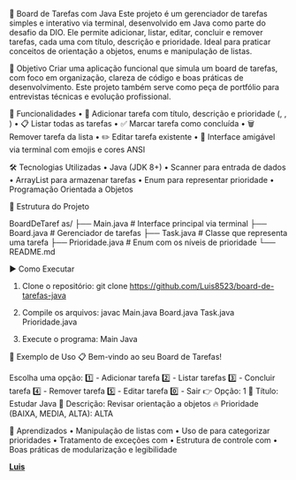 🧠 Board de Tarefas com Java
Este projeto é um gerenciador de tarefas simples e interativo via terminal, desenvolvido em Java como parte do desafio da DIO. Ele permite adicionar, listar, editar, concluir e remover tarefas, cada uma com título, descrição e prioridade. Ideal para praticar conceitos de orientação a objetos, enums e manipulação de listas.

📌 Objetivo
Criar uma aplicação funcional que simula um board de tarefas, com foco em organização, clareza de código e boas práticas de desenvolvimento. Este projeto também serve como peça de portfólio para entrevistas técnicas e evolução profissional.

🚀 Funcionalidades
• 	📝 Adicionar tarefa com título, descrição e prioridade (, , )
• 	📋 Listar todas as tarefas
• 	✅ Marcar tarefa como concluída
• 	🗑️ Remover tarefa da lista
• 	✏️ Editar tarefa existente
• 	🎨 Interface amigável via terminal com emojis e cores ANSI

🛠️ Tecnologias Utilizadas
• 	Java (JDK 8+)
• 	Scanner para entrada de dados
• 	ArrayList para armazenar tarefas
• 	Enum para representar prioridade
• 	Programação Orientada a Objetos

📁 Estrutura do Projeto

BoardDeTaref
as/
├── Main.java          # Interface principal via terminal
├── Board.java         # Gerenciador de tarefas
├── Task.java          # Classe que representa uma tarefa
├── Prioridade.java    # Enum com os níveis de prioridade
└── README.md

▶️ Como Executar
1. 	Clone o repositório:
git clone https://github.com/Luis8523/board-de-tarefas-java

2. 	Compile os arquivos:
javac Main.java Board.java Task.java Prioridade.java

3. 	Execute o programa:
Main Java

📸 Exemplo de Uso
📋 Bem-vindo ao seu Board de Tarefas!

Escolha uma opção:
1️⃣ - Adicionar tarefa
2️⃣ - Listar tarefas
3️⃣ - Concluir tarefa
4️⃣ - Remover tarefa
5️⃣ - Editar tarefa
0️⃣ - Sair
👉 Opção: 1
📝 Título: Estudar Java
📄 Descrição: Revisar orientação a objetos
🔥 Prioridade (BAIXA, MEDIA, ALTA): ALTA

🧠 Aprendizados
• 	Manipulação de listas com 
• 	Uso de  para categorizar prioridades
• 	Tratamento de exceções com 
• 	Estrutura de controle com 
• 	Boas práticas de modularização e legibilidade

**[Luis](https://github.com/Luis8523)**


